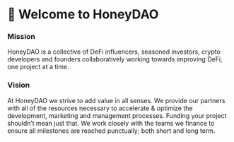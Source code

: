 # 🍯 Welcome to HoneyDAO

### Mission

HoneyDAO is a collective of DeFi influencers, seasoned investors, crypto developers and founders collaboratively working towards improving DeFi, one project at a time.

### Vision

At HoneyDAO we strive to add value in all senses. We provide our partners with all of the resources necessary to accelerate & optimize the development, marketing and management processes. Funding your project shouldn’t mean just that. We work closely with the teams we finance to ensure all milestones are reached punctually; both short and long term.
